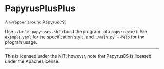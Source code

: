 # PapyrusPlusPlus

A wrapper around [PapyrusCS](https://github.com/mjungnickel18/papyruscs).

Use `./build_papyruscs.sh` to build the program (into `papyrusbin/`).
See `example.yaml` for the specification style, and `./main.py --help` for the program usage.

---

This is licensed under the MIT; however, note that PapyrusCS is licensed under the Apache License.
